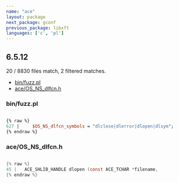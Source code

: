```yaml
---
name: "ace"
layout: package
next_package: gconf
previous_package: libxft
languages: ['c', 'pl']
---
```

## 6.5.12
20 / 8830 files match, 2 filtered matches.

 - [bin/fuzz.pl](#binfuzzpl)
 - [ace/OS_NS_dlfcn.h](#aceos_ns_dlfcnh)

### bin/fuzz.pl

```pl

{% raw %}
627 |     $OS_NS_dlfcn_symbols = "dlclose|dlerror|dlopen|dlsym";
{% endraw %}

```
### ace/OS_NS_dlfcn.h

```c

{% raw %}
45 |   ACE_SHLIB_HANDLE dlopen (const ACE_TCHAR *filename,
{% endraw %}

```